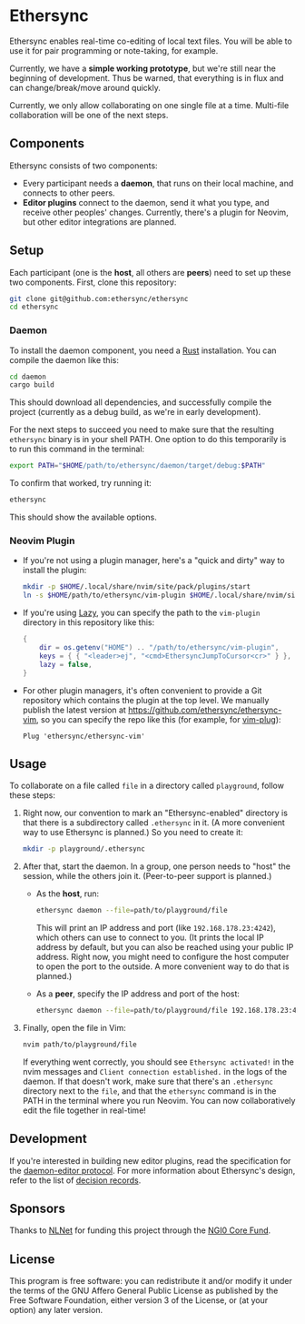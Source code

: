 # Ethersync

Ethersync enables real-time co-editing of local text files. You will be able to use it for pair programming or note-taking, for example.

Currently, we have a **simple working prototype**, but we're still near the beginning of development.
Thus be warned, that everything is in flux and can change/break/move around quickly.

Currently, we only allow collaborating on one single file at a time. Multi-file collaboration will be one of the next steps.

## Components

Ethersync consists of two components:

- Every participant needs a **daemon**, that runs on their local machine, and connects to other peers.
- **Editor plugins** connect to the daemon, send it what you type, and receive other peoples' changes.
  Currently, there's a plugin for Neovim, but other editor integrations are planned.

## Setup

Each participant (one is the **host**, all others are **peers**) need to set up these two components.
First, clone this repository:

```bash
git clone git@github.com:ethersync/ethersync
cd ethersync
```

### Daemon

To install the daemon component, you need a [Rust](https://www.rust-lang.org) installation. You can compile the daemon like this:

```bash
cd daemon
cargo build
```

This should download all dependencies, and successfully compile the project (currently as a debug build, as we're in early development).

For the next steps to succeed you need to make sure that the resulting `ethersync` binary is in your shell PATH.
One option to do this temporarily is to run this command in the terminal:

```bash
export PATH="$HOME/path/to/ethersync/daemon/target/debug:$PATH"
```

To confirm that worked, try running it:

```bash
ethersync
```

This should show the available options.

### Neovim Plugin

- If you're not using a plugin manager, here's a "quick and dirty" way to install the plugin:

    ```bash
    mkdir -p $HOME/.local/share/nvim/site/pack/plugins/start
    ln -s $HOME/path/to/ethersync/vim-plugin $HOME/.local/share/nvim/site/pack/plugins/start/ethersync
    ```

- If you're using [Lazy](https://github.com/folke/lazy.nvim), you can specify the path to the `vim-plugin` directory in this repository like this:

    ```lua
    {
        dir = os.getenv("HOME") .. "/path/to/ethersync/vim-plugin",
        keys = { { "<leader>ej", "<cmd>EthersyncJumpToCursor<cr>" } },
        lazy = false,
    }
    ```

- For other plugin managers, it's often convenient to provide a Git repository which contains the plugin at the top level.
We manually publish the latest version at <https://github.com/ethersync/ethersync-vim>, so you can specify the repo like this (for example, for [vim-plug](https://github.com/junegunn/vim-plug)):

    ```vim
    Plug 'ethersync/ethersync-vim'
    ```

## Usage

To collaborate on a file called `file` in a directory called `playground`, follow these steps:

1. Right now, our convention to mark an "Ethersync-enabled" directory is that there is a subdirectory called `.ethersync` in it. (A more convenient way to use Ethersync is planned.) So you need to create it:

    ```bash
    mkdir -p playground/.ethersync
    ```

2. After that, start the daemon. In a group, one person needs to "host" the session, while the others join it. (Peer-to-peer support is planned.)

    - As the **host**, run:

        ```bash
        ethersync daemon --file=path/to/playground/file
        ```

        This will print an IP address and port (like `192.168.178.23:4242`), which others can use to connect to you. (It prints the local IP address by default, but you can also be reached using your public IP address. Right now, you might need to configure the host computer to open the port to the outside. A more convenient way to do that is planned.)

    - As a **peer**, specify the IP address and port of the host:

        ```bash
        ethersync daemon --file=path/to/playground/file 192.168.178.23:4242
        ```

3. Finally, open the file in Vim:

    ```bash
    nvim path/to/playground/file
    ```

    If everything went correctly, you should see `Ethersync activated!` in the nvim messages and `Client connection established.` in the logs of the daemon.
    If that doesn't work, make sure that there's an `.ethersync` directory next to the `file`, and that the `ethersync` command is in the PATH in the terminal where you run Neovim.
    You can now collaboratively edit the file together in real-time!

## Development

If you're interested in building new editor plugins, read the specification for the [daemon-editor protocol](docs/daemon-editor-protocol.md). For more information about Ethersync's design, refer to the list of [decision records](docs/decisions/).

## Sponsors

Thanks to [NLNet](https://nlnet.nl) for funding this project through the [NGI0 Core Fund](https://nlnet.nl/core/).

## License

This program is free software: you can redistribute it and/or modify it under the terms of the GNU Affero General Public License as published by the Free Software Foundation, either version 3 of the License, or (at your option) any later version.
